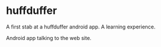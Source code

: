 huffduffer
==========

A first stab at a huffduffer android app. A learning experience.

Android app talking to the web site.
